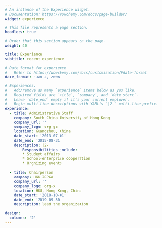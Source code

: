 ```yaml
---
# An instance of the Experience widget.
# Documentation: https://wowchemy.com/docs/page-builder/
widget: experience

# This file represents a page section.
headless: true

# Order that this section appears on the page.
weight: 40

title: Experience
subtitle: recent experience

# Date format for experience
#   Refer to https://wowchemy.com/docs/customization/#date-format
date_format: 'Jan 2, 2006'

# Experiences.
#   Add/remove as many `experience` items below as you like.
#   Required fields are `title`, `company`, and `date_start`.
#   Leave `date_end` empty if it's your current employer.
#   Begin multi-line descriptions with YAML's `|2-` multi-line prefix.
experience:
  - title: Administrative Staff
    company: South China University of Hong Kong
    company_url: ''
    company_logo: org-gc
    location: Guangzhou, China
    date_start: '2013-07-01'
    date_end: '2015-08-31'
    description: |2-
        Responsibilities include:
        * Student affairs
        * School-enterprise cooperation
        * Orgnizing events
        
  - title: Chairperson
    company: HKU IEPGA
    company_url: ''
    company_logo: org-x
    location: HKU, Hong Kong, China
    date_start: '2018-10-01'
    date_end: '2019-09-30'
    description: lead the organization

design:
  columns: '2'
---
```

